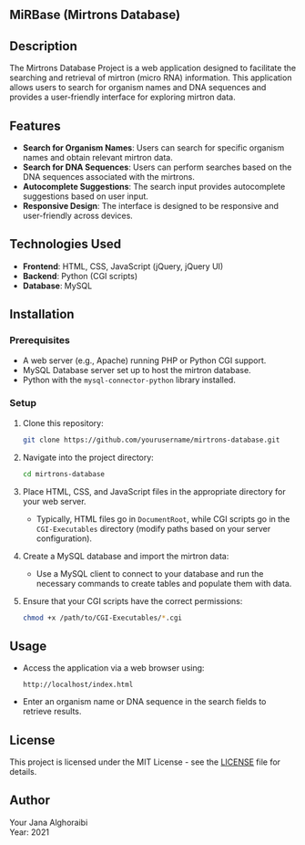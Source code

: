 ## MiRBase  (Mirtrons Database) 

## Description
The Mirtrons Database Project is a web application designed to facilitate the searching and retrieval of mirtron (micro RNA) information. 
This application allows users to search for organism names and DNA sequences and provides a user-friendly interface for exploring mirtron data.

## Features
- **Search for Organism Names**: Users can search for specific organism names and obtain relevant mirtron data.
- **Search for DNA Sequences**: Users can perform searches based on the DNA sequences associated with the mirtrons.
- **Autocomplete Suggestions**: The search input provides autocomplete suggestions based on user input.
- **Responsive Design**: The interface is designed to be responsive and user-friendly across devices.
  
## Technologies Used
- **Frontend**: HTML, CSS, JavaScript (jQuery, jQuery UI)
- **Backend**: Python (CGI scripts)
- **Database**: MySQL

## Installation

### Prerequisites
- A web server (e.g., Apache) running PHP or Python CGI support.
- MySQL Database server set up to host the mirtron database.
- Python with the `mysql-connector-python` library installed.

### Setup
1. Clone this repository:
   ```bash
   git clone https://github.com/yourusername/mirtrons-database.git
   ```

2. Navigate into the project directory:
   ```bash
   cd mirtrons-database
   ```

3. Place HTML, CSS, and JavaScript files in the appropriate directory for your web server. 
   - Typically, HTML files go in `DocumentRoot`, while CGI scripts go in the `CGI-Executables` directory (modify paths based on your server configuration).

4. Create a MySQL database and import the mirtron data:
   - Use a MySQL client to connect to your database and run the necessary commands to create tables and populate them with data.

5. Ensure that your CGI scripts have the correct permissions:
   ```bash
   chmod +x /path/to/CGI-Executables/*.cgi
   ```

## Usage
- Access the application via a web browser using:
  ```plaintext
  http://localhost/index.html
  ```
- Enter an organism name or DNA sequence in the search fields to retrieve results.

## License
This project is licensed under the MIT License - see the [LICENSE](LICENSE) file for details.

## Author
Your Jana Alghoraibi  
Year: 2021
